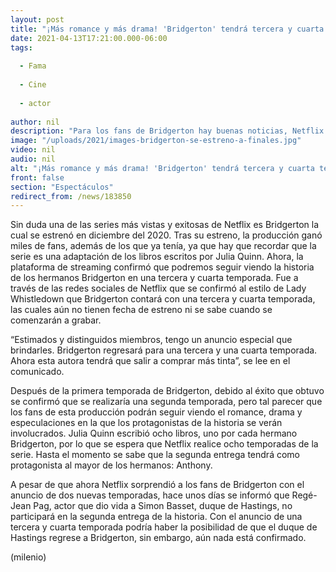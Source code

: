 ```yaml
---
layout: post
title: "¡Más romance y más drama! 'Bridgerton' tendrá tercera y cuarta temporada"
date: 2021-04-13T17:21:00.000-06:00
tags:
  
  - Fama
  
  - Cine
  
  - actor
  
author: nil
description: "Para los fans de Bridgerton hay buenas noticias, Netflix anunció que la serie tendrá tercera y cuarta temporada en donde podremos ver más romance y drama. "
image: "/uploads/2021/images-bridgerton-se-estreno-a-finales.jpg"
video: nil
audio: nil
alt: "¡Más romance y más drama! 'Bridgerton' tendrá tercera y cuarta temporada"
front: false
section: "Espectáculos"
redirect_from: /news/183850
---
```


Sin duda una de las series más vistas y exitosas de Netflix es Bridgerton la cual se estrenó en diciembre del 2020. Tras su estreno, la producción ganó miles de fans, además de los que ya tenía, ya que hay que recordar que la serie es una adaptación de los libros escritos por Julia Quinn. Ahora, la plataforma de streaming confirmó que podremos seguir viendo la historia de los hermanos Bridgerton en una tercera y cuarta temporada. Fue a través de las redes sociales de Netflix que se confirmó al estilo de Lady Whistledown que Bridgerton contará con una tercera y cuarta temporada, las cuales aún no tienen fecha de estreno ni se sabe cuando se comenzarán a grabar. 

“Estimados y distinguidos miembros, tengo un anuncio especial que brindarles. Bridgerton regresará para una tercera y una cuarta temporada. Ahora esta autora tendrá que salir a comprar más tinta”, se lee en el comunicado. 

Después de la primera temporada de Bridgerton, debido al éxito que obtuvo se confirmó que se realizaría una segunda temporada, pero tal parecer que los fans de esta producción podrán seguir viendo el romance, drama y especulaciones en la que los protagonistas de la historia se verán involucrados. Julia Quinn escribió ocho libros, uno por cada hermano Bridgerton, por lo que se espera que Netflix realice ocho temporadas de la serie.  Hasta el momento se sabe que la segunda entrega tendrá como protagonista al mayor de los hermanos: Anthony. 

A pesar de que ahora Netflix sorprendió a los fans de Bridgerton con el anuncio de dos nuevas temporadas, hace unos días se informó que Regé-Jean Pag, actor que dio vida a Simon Basset, duque de Hastings, no participará en la segunda entrega de la historia. Con el anuncio de una tercera y cuarta temporada podría haber la posibilidad de que el duque de Hastings regrese a Bridgerton, sin embargo, aún nada está confirmado. 

(milenio)
